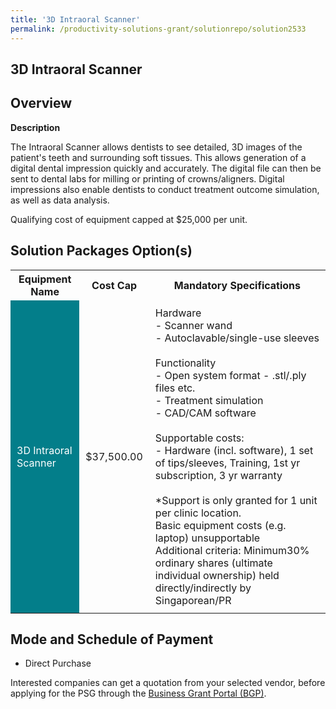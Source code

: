 ```yaml
---
title: '3D Intraoral Scanner'
permalink: /productivity-solutions-grant/solutionrepo/solution2533
---
```


## 3D Intraoral Scanner

## Overview

**Description**

The Intraoral Scanner allows dentists to see detailed, 3D images of the patient's teeth and surrounding soft tissues. This allows generation of a digital dental impression quickly and accurately. The digital file can then be sent to dental labs for milling or printing of crowns/aligners. Digital impressions also enable dentists to conduct treatment outcome simulation, as well as data analysis.

Qualifying cost of equipment capped at $25,000 per unit.

## Solution Packages Option(s)

<table>
<tr>
<th><b>Equipment Name</b></th>
<th><b>Cost Cap</b></th>
<th><b>Mandatory Specifications</b></th>
</tr>
<tr>
<td style='padding: 10px; background-color: #037E8A; color: #FFFFFF;'>3D Intraoral Scanner</td>
<td style='padding: 10px;'>$37,500.00</td>
<td style='padding: 10px;'>Hardware<br>- Scanner wand<br>- Autoclavable/single-use sleeves<br><br>Functionality<br>- Open system format - .stl/.ply files etc.<br>- Treatment simulation <br>- CAD/CAM software<br><br>Supportable costs: <br>- Hardware (incl. software), 1 set of tips/sleeves, Training, 1st yr subscription, 3 yr warranty<br><br>*Support is only granted for 1 unit per clinic location.<br>Basic equipment costs (e.g. laptop) unsupportable<br>Additional criteria: Minimum30% ordinary shares (ultimate individual ownership) held directly/indirectly by Singaporean/PR</td>
</tr>
</table>

## Mode and Schedule of Payment

 - Direct Purchase

Interested companies can get a quotation from your selected vendor, before applying for the PSG through the <a href='https://www.businessgrants.gov.sg/' target='_blank' rel='noopener'>Business Grant Portal (BGP)</a>.

<script src="/jquery/resize-tables.js"></script>
